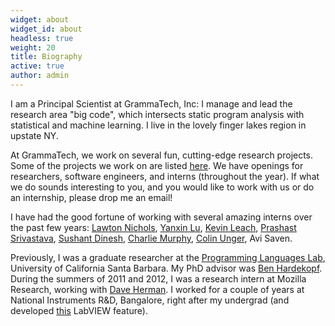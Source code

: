```yaml
---
widget: about
widget_id: about
headless: true
weight: 20
title: Biography
active: true
author: admin
---
```

I am a Principal Scientist at GrammaTech, Inc: I manage and lead the research area "big code", which intersects static program analysis with statistical and machine learning. I live in the lovely finger lakes region in upstate NY. 

At GrammaTech, we work on several fun, cutting-edge research projects. Some of the projects we work on are listed [here](https://www.grammatech.com/sponsored-research). We have openings for researchers, software engineers, and interns (throughout the year). If what we do sounds interesting to you, and you would like to work with us or do an internship, please drop me an email!

I have had the good fortune of working with several amazing interns over the past few years: [Lawton Nichols](https://www.cs.ucsb.edu/people/graduate/nichols), [Yanxin Lu](https://scholar.google.com/citations?user=OPr6IOkAAAAJ), [Kevin Leach](https://scholar.google.com/citations?user=7nSw4Q8AAAAJ), [Prashast Srivastava](https://prashast.github.io/), [Sushant Dinesh](https://sushant94.me/about/), [Charlie Murphy](https://www.cs.princeton.edu/~tcm3/), [Colin Unger](https://ucsb-ccs-computing.github.io/students/unger_colin/), Avi Saven. 

Previously, I was a graduate researcher at the [Programming Languages Lab](https://sites.cs.ucsb.edu/~benh/research/research.html),  University of California Santa Barbara. My PhD advisor was [Ben Hardekopf](https://sites.cs.ucsb.edu/~benh/research/research.html). During the summers of 2011 and 2012, I was a research intern at Mozilla Research, working with [Dave Herman](https://engineering.linkedin.com/blog/2017/11/getting-to-know-dave-herman). I worked for a couple of years at National Instruments R&D, Bangalore, right after my undergrad (and developed [this](http://www.ni.com/tutorial/7386/en/) LabVIEW feature).
